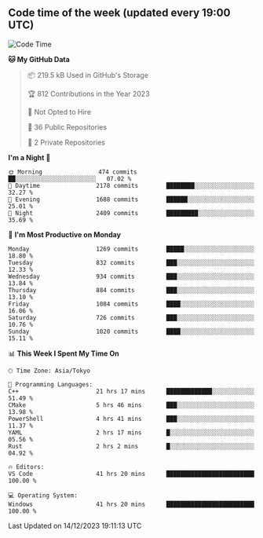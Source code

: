 ## Code time of the week (updated every 19:00 UTC)

<!--START_SECTION:waka-->
![Code Time](http://img.shields.io/badge/Code%20Time-2%2C437%20hrs%2016%20mins-blue)

**🐱 My GitHub Data** 

> 📦 219.5 kB Used in GitHub's Storage 
 > 
> 🏆 812 Contributions in the Year 2023
 > 
> 🚫 Not Opted to Hire
 > 
> 📜 36 Public Repositories 
 > 
> 🔑 2 Private Repositories 
 > 
**I'm a Night 🦉** 

```text
🌞 Morning                474 commits         ██░░░░░░░░░░░░░░░░░░░░░░░   07.02 % 
🌆 Daytime                2178 commits        ████████░░░░░░░░░░░░░░░░░   32.27 % 
🌃 Evening                1688 commits        ██████░░░░░░░░░░░░░░░░░░░   25.01 % 
🌙 Night                  2409 commits        █████████░░░░░░░░░░░░░░░░   35.69 % 
```
📅 **I'm Most Productive on Monday** 

```text
Monday                   1269 commits        █████░░░░░░░░░░░░░░░░░░░░   18.80 % 
Tuesday                  832 commits         ███░░░░░░░░░░░░░░░░░░░░░░   12.33 % 
Wednesday                934 commits         ███░░░░░░░░░░░░░░░░░░░░░░   13.84 % 
Thursday                 884 commits         ███░░░░░░░░░░░░░░░░░░░░░░   13.10 % 
Friday                   1084 commits        ████░░░░░░░░░░░░░░░░░░░░░   16.06 % 
Saturday                 726 commits         ███░░░░░░░░░░░░░░░░░░░░░░   10.76 % 
Sunday                   1020 commits        ████░░░░░░░░░░░░░░░░░░░░░   15.11 % 
```


📊 **This Week I Spent My Time On** 

```text
🕑︎ Time Zone: Asia/Tokyo

💬 Programming Languages: 
C++                      21 hrs 17 mins      █████████████░░░░░░░░░░░░   51.49 % 
CMake                    5 hrs 46 mins       ███░░░░░░░░░░░░░░░░░░░░░░   13.98 % 
PowerShell               4 hrs 41 mins       ███░░░░░░░░░░░░░░░░░░░░░░   11.37 % 
YAML                     2 hrs 17 mins       █░░░░░░░░░░░░░░░░░░░░░░░░   05.56 % 
Rust                     2 hrs 2 mins        █░░░░░░░░░░░░░░░░░░░░░░░░   04.92 % 

🔥 Editors: 
VS Code                  41 hrs 20 mins      █████████████████████████   100.00 % 

💻 Operating System: 
Windows                  41 hrs 20 mins      █████████████████████████   100.00 % 
```


 Last Updated on 14/12/2023 19:11:13 UTC
<!--END_SECTION:waka-->